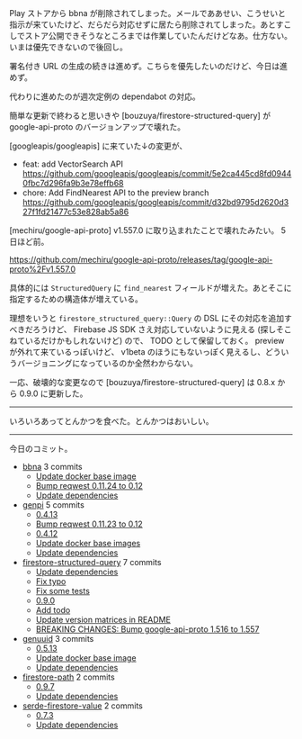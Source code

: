 Play ストアから bbna が削除されてしまった。メールでああせい、こうせいと指示が来ていたけど、だらだら対応せずに居たら削除されてしまった。あとすこしでストア公開できそうなところまでは作業していたんだけどなあ。仕方ない。いまは優先できないので後回し。

署名付き URL の生成の続きは進めず。こちらを優先したいのだけど、今日は進めず。

代わりに進めたのが週次定例の dependabot の対応。

簡単な更新で終わると思いきや [bouzuya/firestore-structured-query] が google-api-proto のバージョンアップで壊れた。

[googleapis/googleapis] に来ていた↓の変更が、

- feat: add VectorSearch API <https://github.com/googleapis/googleapis/commit/5e2ca445cd8fd09440fbc7d296fa9b3e78effb68>
- chore: Add FindNearest API to the preview branch <https://github.com/googleapis/googleapis/commit/d32bd9795d2620d327f1fd21477c53e828ab5a86>

[mechiru/google-api-proto] v1.557.0 に取り込まれたことで壊れたみたい。 5 日ほど前。

<https://github.com/mechiru/google-api-proto/releases/tag/google-api-proto%2Fv1.557.0>

具体的には `StructuredQuery` に `find_nearest` フィールドが増えた。あとそこに指定するための構造体が増えている。

理想をいうと `firestore_structured_query::Query` の DSL にその対応を追加すべきだろうけど、 Firebase JS SDK さえ対応していないように見える (探しそこねているだけかもしれないけど) ので、 TODO として保留しておく。 preview が外れて来ているっぽいけど、 v1beta のほうにもないっぽく見えるし、どういうバージョニングになっているのか全然わからない。

一応、破壊的な変更なので [bouzuya/firestore-structured-query] は 0.8.x から 0.9.0 に更新した。

---

いろいろあってとんかつを食べた。とんかつはおいしい。

---

今日のコミット。

- [bbna](https://github.com/bouzuya/bbna) 3 commits
  - [Update docker base image](https://github.com/bouzuya/bbna/commit/e3c69a419c294a2c97369d120b5d6ea11ed91af9)
  - [Bump reqwest 0.11.24 to 0.12](https://github.com/bouzuya/bbna/commit/09ca95fc77c98cdae2093e47ea2b2e37814a48cf)
  - [Update dependencies](https://github.com/bouzuya/bbna/commit/97d52445df7d2b18ed5f34522e02e8ce4caa2de3)
- [genpi](https://github.com/bouzuya/genpi) 5 commits
  - [0.4.13](https://github.com/bouzuya/genpi/commit/9e1743c3f84a72d649f88dc3dff35d6959b21cd1)
  - [Bump reqwest 0.11.23 to 0.12](https://github.com/bouzuya/genpi/commit/bc6d61ec4f6c776de422187a9080ff163a078c51)
  - [0.4.12](https://github.com/bouzuya/genpi/commit/9ecb08e0f27a415091a107577015b39f0ad1723a)
  - [Update docker base images](https://github.com/bouzuya/genpi/commit/bd270bea68377a773c136c81a525355b607f865c)
  - [Update dependencies](https://github.com/bouzuya/genpi/commit/eb9f102788d5d7ec3bf1da89ba5cf3f1b1d13253)
- [firestore-structured-query](https://github.com/bouzuya/firestore-structured-query) 7 commits
  - [Update dependencies](https://github.com/bouzuya/firestore-structured-query/commit/a734ea527af9cd8d46ac99b81d1c15e583876c71)
  - [Fix typo](https://github.com/bouzuya/firestore-structured-query/commit/4cdc79893293f4b7c7e752f950a16576982f6d1d)
  - [Fix some tests](https://github.com/bouzuya/firestore-structured-query/commit/bc161948a4eb09fb547681394a3c95acd7fdf8bc)
  - [0.9.0](https://github.com/bouzuya/firestore-structured-query/commit/44a3fcc879c6c305bcfb7863b9494727fa74314f)
  - [Add todo](https://github.com/bouzuya/firestore-structured-query/commit/1d7a7347c49468e61bacfbafa52b254685afe904)
  - [Update version matrices in README](https://github.com/bouzuya/firestore-structured-query/commit/8f844767e9bc2ac15aa700035559ec4e6844cd46)
  - [BREAKING CHANGES: Bump google-api-proto 1.516 to 1.557](https://github.com/bouzuya/firestore-structured-query/commit/8171dd811c85387e19537604203db1c392eed16b)
- [genuuid](https://github.com/bouzuya/genuuid) 3 commits
  - [0.5.13](https://github.com/bouzuya/genuuid/commit/dca7a1351984b8aea12342ed25413e3905fc99cd)
  - [Update docker base image](https://github.com/bouzuya/genuuid/commit/5f9a4b4d2315e585399536055c6a4265be871e0b)
  - [Update dependencies](https://github.com/bouzuya/genuuid/commit/6bce448e5e618d9a63a2de59158fe1135b155b88)
- [firestore-path](https://github.com/bouzuya/firestore-path) 2 commits
  - [0.9.7](https://github.com/bouzuya/firestore-path/commit/2a5546e568ee9dbca2226712ad50e7eb86e69992)
  - [Update dependencies](https://github.com/bouzuya/firestore-path/commit/4844a1fc03d8b2a7fb2a9c140662013e9a231210)
- [serde-firestore-value](https://github.com/bouzuya/serde-firestore-value) 2 commits
  - [0.7.3](https://github.com/bouzuya/serde-firestore-value/commit/6df6bb5f48cb672ccb00a3233148e8e829d31211)
  - [Update dependencies](https://github.com/bouzuya/serde-firestore-value/commit/7338ca23ca5ea7bad02c0980304c3f0892125482)

